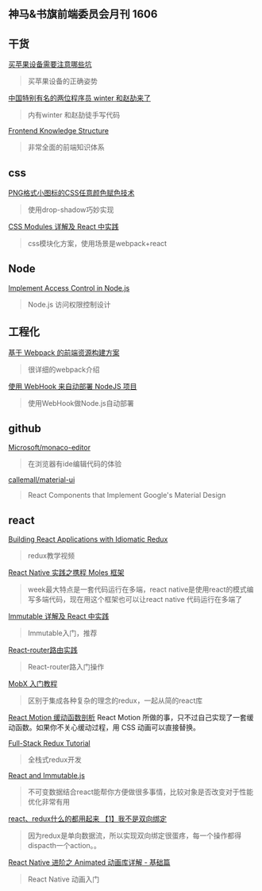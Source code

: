 神马&书旗前端委员会月刊 1606
-----

## 干货

[买苹果设备需要注意哪些坑](https://segmentfault.com/a/1190000005709451?hmsr=toutiao.io&utm_medium=toutiao.io&utm_source=toutiao.io)
>买苹果设备的正确姿势

[中国特别有名的两位程序员 winter 和赵劼来了](http://daily.zhihu.com/story/8467704?utm_campaign=in_app_share&utm_medium=iOS&utm_source=weixin&from=timeline&isappinstalled=0)
>内有winter 和赵劼徒手写代码

[Frontend Knowledge Structure](http://html5ify.com/fks/)
>非常全面的前端知识体系

## css

[PNG格式小图标的CSS任意颜色赋色技术](http://www.zhangxinxu.com/wordpress/2016/06/png-icon-change-color-by-css/)
>使用drop-shadow巧妙实现

[CSS Modules 详解及 React 中实践](https://zhuanlan.zhihu.com/p/20495964)
>css模块化方案，使用场景是webpack+react

## Node

[Implement Access Control in Node.js](https://blog.nodeswat.com/implement-access-control-in-node-js-8567e7b484d1#.9im63p57p)
>Node.js 访问权限控制设计


## 工程化

[基于 Webpack 的前端资源构建方案](http://lifei.github.io/2015/12/20/webpack/)
>很详细的webpack介绍

[使用 WebHook 来自动部署 NodeJS 项目](http://gold.xitu.io/entry/5754e3435bbb500064497208)
>使用WebHook做Node.js自动部署


## github

[Microsoft/monaco-editor](https://github.com/Microsoft/monaco-editor)
>在浏览器有ide编辑代码的体验

[callemall/material-ui](https://github.com/callemall/material-ui)
>React Components that Implement Google's Material Design

## react

[Building React Applications with Idiomatic Redux](https://egghead.io/courses/building-react-applications-with-idiomatic-redux)
>redux教学视频

[React Native 实践之携程 Moles 框架](https://segmentfault.com/a/1190000005776912)
>week最大特点是一套代码运行在多端，react native是使用react的模式编写多端代码，现在用这个框架也可以让react native 代码运行在多端了

[Immutable 详解及 React 中实践 ](https://github.com/camsong/blog/issues/3)
> Immutable入门，推荐

[React-router路由实践](http://www.zhufengpeixun.cn/article/149)
> React-router路入门操作

[MobX 入门教程](https://github.com/sorrycc/blog/issues/2)
>区别于集成各种复杂的理念的redux，一起从简的react库

[React Motion 缓动函数剖析](https://segmentfault.com/a/1190000004224778)
React Motion 所做的事，只不过自己实现了一套缓动函数。如果你不关心缓动过程，用 CSS 动画可以直接替换。

[Full-Stack Redux Tutorial](http://teropa.info/blog/2015/09/10/full-stack-redux-tutorial.html#client-project-setup)
>全栈式redux开发

[React and Immutable.js](http://www.mattzeunert.com/2015/09/16/react-and-immutable.html)
>不可变数据结合react能帮你方便做很多事情，比较对象是否改变对于性能优化非常有用

[react、redux什么的都用起来 【1】我不是双向绑定](http://www.cnblogs.com/tolg/p/5282235.html)
>因为redux是单向数据流，所以实现双向绑定很蛋疼，每一个操作都得dispacth一个action。。

[React Native 进阶之 Animated 动画库详解 - 基础篇](https://gold.xitu.io/entry/5769df0e128fe10057d164ac)	
>React Native 动画入门

